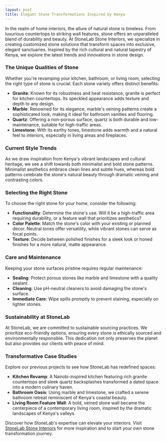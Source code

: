 ```yaml
---
layout: post
title: Elegant Stone Transformations Inspired by Kenya
---
```



In the realm of home interiors, the allure of natural stone is timeless. From luxurious countertops to striking wall features, stone offers an unparalleled blend of durability and beauty. At StoneLab Stone Interiors, we specialize in creating customized stone solutions that transform spaces into exclusive, elegant sanctuaries. Inspired by the rich cultural and natural tapestry of Kenya, we explore the latest trends and innovations in stone design.

### The Unique Qualities of Stone

Whether you're revamping your kitchen, bathroom, or living room, selecting the right type of stone is crucial. Each stone variety offers distinct benefits:

- **Granite**: Known for its robustness and heat resistance, granite is perfect for kitchen countertops. Its speckled appearance adds texture and depth to any design.
- **Marble**: Renowned for its elegance, marble's veining patterns create a sophisticated look, making it ideal for bathroom vanities and flooring.
- **Quartz**: Offering a non-porous surface, quartz is both durable and low-maintenance, suitable for high-traffic areas.
- **Limestone**: With its earthy tones, limestone adds warmth and a natural feel to interiors, especially in living areas and fireplaces.

### Current Style Trends

As we draw inspiration from Kenya's vibrant landscapes and cultural heritage, we see a shift towards both minimalist and bold stone patterns. Minimalist aesthetics embrace clean lines and subtle hues, whereas bold patterns celebrate the stone's natural beauty through dramatic veining and contrasting colors.

### Selecting the Right Stone

To choose the right stone for your home, consider the following:

- **Functionality**: Determine the stone's use. Will it be a high-traffic area requiring durability, or a feature wall that prioritizes aesthetics?
- **Color Palette**: Match the stone's color with your existing or planned decor. Neutral tones offer versatility, while vibrant stones can serve as focal points.
- **Texture**: Decide between polished finishes for a sleek look or honed finishes for a more natural, matte appearance.

### Care and Maintenance

Keeping your stone surfaces pristine requires regular maintenance:

- **Sealing**: Protect porous stones like marble and limestone with a quality sealant.
- **Cleaning**: Use pH-neutral cleaners to avoid damaging the stone's surface.
- **Immediate Care**: Wipe spills promptly to prevent staining, especially on lighter stones.

### Sustainability at StoneLab

At StoneLab, we are committed to sustainable sourcing practices. We prioritize eco-friendly options, ensuring every stone is ethically sourced and environmentally responsible. This dedication not only preserves the planet but also provides our clients with peace of mind.

### Transformative Case Studies

Explore our previous projects to see how StoneLab has redefined spaces:

- **Kitchen Revamp**: A Nairobi-inspired kitchen featuring rich granite countertops and sleek quartz backsplashes transformed a dated space into a modern culinary haven.
- **Bathroom Oasis**: Using marble and limestone, we crafted a serene bathroom retreat reminiscent of Kenya's coastal beauty.
- **Living Room Feature Wall**: A bold, veined stone wall became the centerpiece of a contemporary living room, inspired by the dramatic landscapes of Kenya's valleys.

Discover how StoneLab's expertise can elevate your interiors. Visit [StoneLab Stone Interiors](https://stonelab.se) for more inspiration and to start your own stone transformation journey.